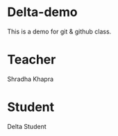 # Delta-demo
This is a demo for git &amp; github class.

# Teacher 
Shradha Khapra

# Student 
Delta Student

